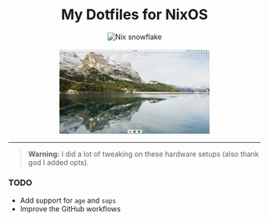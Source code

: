 <div align="center">
  <h1>My Dotfiles for NixOS</h1>
  <img alt="Nix snowflake" src="https://raw.githubusercontent.com/NixOS/nixos-artwork/refs/heads/master/logo/nix-snowflake-colours.svg" width="48" />
  <br /><br />
  <img alt="Laptop Setup" src="./assets/laptop.png" width="300" />
</div>

---

> **Warning:** I did a lot of tweaking on these hardware setups (also thank god I added opts).

### TODO

- Add support for `age` and `sops`
- Improve the GitHub workflows
